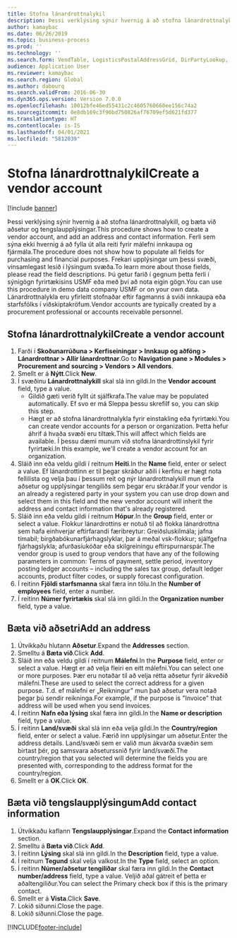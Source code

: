 ```yaml
---
title: Stofna lánardrottnalykil
description: Þessi verklýsing sýnir hvernig á að stofna lánardrottnalykill, og bæta við aðsetur og tengslaupplýsingar.
author: kamaybac
ms.date: 06/26/2019
ms.topic: business-process
ms.prod: ''
ms.technology: ''
ms.search.form: VendTable, LogisticsPostalAddressGrid, DirPartyLookup, LogisticsPostalAddress, SysLookupMultiSelectGrid, WHSFilterGenerallyAvail
audience: Application User
ms.reviewer: kamaybac
ms.search.region: Global
ms.author: dabourq
ms.search.validFrom: 2016-06-30
ms.dyn365.ops.version: Version 7.0.0
ms.openlocfilehash: 10012bfe46ed55431c2c4605760660ee156c74a2
ms.sourcegitcommit: 0e8db169c3f90bd750826af76709ef5d621fd377
ms.translationtype: HT
ms.contentlocale: is-IS
ms.lasthandoff: 04/01/2021
ms.locfileid: "5812039"
---
```

# <a name="create-a-vendor-account"></a><span data-ttu-id="13349-103">Stofna lánardrottnalykil</span><span class="sxs-lookup"><span data-stu-id="13349-103">Create a vendor account</span></span>

[!include [banner](../../includes/banner.md)]

<span data-ttu-id="13349-104">Þessi verklýsing sýnir hvernig á að stofna lánardrottnalykill, og bæta við aðsetur og tengslaupplýsingar.</span><span class="sxs-lookup"><span data-stu-id="13349-104">This procedure shows how to create a vendor account, and add an address and contact information.</span></span> <span data-ttu-id="13349-105">Ferli sem sýna ekki hvernig á að fylla út alla reiti fyrir málefni innkaupa og fjármála.</span><span class="sxs-lookup"><span data-stu-id="13349-105">The procedure does not show how to populate all fields for purchasing and financial purposes.</span></span> <span data-ttu-id="13349-106">Frekari upplýsingar um þessi svæði, vinsamlegast lesið í lýsingum svæða.</span><span class="sxs-lookup"><span data-stu-id="13349-106">To learn more about those fields, please read the field descriptions.</span></span> <span data-ttu-id="13349-107">Þú getur farið í gegnum þetta ferli í sýnigögn fyrirtækisins USMF eða með því að nota eigin gögn.</span><span class="sxs-lookup"><span data-stu-id="13349-107">You can use this procedure in demo data company USMF or on your own data.</span></span> <span data-ttu-id="13349-108">Lánardrottnalykla eru yfirleitt stofnaðar eftir fagmanns á sviði innkaupa eða starfsfólks í viðskiptakröfum.</span><span class="sxs-lookup"><span data-stu-id="13349-108">Vendor accounts are typically created by a procurement professional or accounts receivable personnel.</span></span>


## <a name="create-a-vendor-account"></a><span data-ttu-id="13349-109">Stofna lánardrottnalykil</span><span class="sxs-lookup"><span data-stu-id="13349-109">Create a vendor account</span></span>
1. <span data-ttu-id="13349-110">Farði í **Skoðunarrúðuna > Kerfiseiningar > Innkaup og aðföng > Lánardrottnar > Allir lánardrottnar**.</span><span class="sxs-lookup"><span data-stu-id="13349-110">Go to **Navigation pane > Modules > Procurement and sourcing > Vendors > All vendors**.</span></span>
2. <span data-ttu-id="13349-111">Smellt er á **Nýtt**.</span><span class="sxs-lookup"><span data-stu-id="13349-111">Click **New**.</span></span>
3. <span data-ttu-id="13349-112">Í svæðinu **Lánardrottnalykill** skal slá inn gildi.</span><span class="sxs-lookup"><span data-stu-id="13349-112">In the **Vendor account** field, type a value.</span></span>
    - <span data-ttu-id="13349-113">Gildið gæti verið fyllt út sjálfkrafa.</span><span class="sxs-lookup"><span data-stu-id="13349-113">The value may be populated automatically.</span></span> <span data-ttu-id="13349-114">Ef svo er má Sleppa þessu skrefi</span><span class="sxs-lookup"><span data-stu-id="13349-114">If so, you can skip this step.</span></span>  
    - <span data-ttu-id="13349-115">Hægt er að stofna lánardrottnalykla fyrir einstakling eða fyrirtæki.</span><span class="sxs-lookup"><span data-stu-id="13349-115">You can create vendor accounts for a person or organization.</span></span> <span data-ttu-id="13349-116">Þetta hefur áhrif á hvaða svæði eru tiltæk.</span><span class="sxs-lookup"><span data-stu-id="13349-116">This will affect which fields are available.</span></span> <span data-ttu-id="13349-117">Í þessu dæmi munum við stofna lánardrottinslykil fyrir fyrirtæki.</span><span class="sxs-lookup"><span data-stu-id="13349-117">In this example, we'll create a vendor account for an organization.</span></span>   
4. <span data-ttu-id="13349-118">Sláið inn eða veldu gildi í reitnum **Heiti**.</span><span class="sxs-lookup"><span data-stu-id="13349-118">In the **Name** field, enter or select a value.</span></span> <span data-ttu-id="13349-119">Ef lánardrottinn er til þegar skráður aðili í kerfinu er hægt nota fellilista og velja þau í þessum reit og nýr lánardrottnalykill mun erfa aðsetur og upplýsingar tengiliðs sem þegar eru skráðar.</span><span class="sxs-lookup"><span data-stu-id="13349-119">If your vendor is an already a registered party in your system you can use drop down and select them in this field and the new vendor account will inherit the address and contact information that's already registered.</span></span>
5. <span data-ttu-id="13349-120">Sláið inn eða veldu gildi í reitnum **Hópur**.</span><span class="sxs-lookup"><span data-stu-id="13349-120">In the **Group** field, enter or select a value.</span></span> <span data-ttu-id="13349-121">Flokkur lánardrottins er notuð til að flokka lánardrottna sem hafa einhverjar eftirfarandi færibreytur: Greiðsluskilmála; jafna tímabil; birgðabókunarfjárhagslyklar, þar á meðal vsk-flokkur; sjálfgefna fjárhagslykla; afurðasíukóðar eða skilgreiningu eftirspurnarspár.</span><span class="sxs-lookup"><span data-stu-id="13349-121">The vendor group is used to group vendors that have any of the following parameters in common: Terms of payment, settle period, inventory posting ledger accounts – including the sales tax group, default ledger accounts, product filter codes, or supply forecast configuration.</span></span>
6. <span data-ttu-id="13349-122">Í reitinn **Fjöldi starfsmanna** skal færa inn tölu.</span><span class="sxs-lookup"><span data-stu-id="13349-122">In the **Number of employees** field, enter a number.</span></span>
7. <span data-ttu-id="13349-123">Í reitinn **Númer fyrirtækis** skal slá inn gildi.</span><span class="sxs-lookup"><span data-stu-id="13349-123">In the **Organization number** field, type a value.</span></span>

## <a name="add-an-address"></a><span data-ttu-id="13349-124">Bæta við aðsetri</span><span class="sxs-lookup"><span data-stu-id="13349-124">Add an address</span></span>
1. <span data-ttu-id="13349-125">Útvíkkaðu hlutann **Aðsetur**.</span><span class="sxs-lookup"><span data-stu-id="13349-125">Expand the **Addresses** section.</span></span>
2. <span data-ttu-id="13349-126">Smelltu á **Bæta við**.</span><span class="sxs-lookup"><span data-stu-id="13349-126">Click **Add**.</span></span>
3. <span data-ttu-id="13349-127">Sláið inn eða veldu gildi í reitnum **Málefni**.</span><span class="sxs-lookup"><span data-stu-id="13349-127">In the **Purpose** field, enter or select a value.</span></span> <span data-ttu-id="13349-128">Hægt er að velja fleiri en eitt málefni.</span><span class="sxs-lookup"><span data-stu-id="13349-128">You can select one or more purposes.</span></span> <span data-ttu-id="13349-129">Þær eru notaðar til að velja rétta aðsetur fyrir ákveðið málefni.</span><span class="sxs-lookup"><span data-stu-id="13349-129">These are used to select the correct address for a given purpose.</span></span> <span data-ttu-id="13349-130">T.d. ef málefni er „Reikningur" mun það aðsetur vera notað þegar þú sendir reikninga.</span><span class="sxs-lookup"><span data-stu-id="13349-130">For example, if the purpose is "Invoice" that address will be used when you send invoices.</span></span>
4. <span data-ttu-id="13349-131">Í reitinn **Nafn eða lýsing** skal færa inn gildi.</span><span class="sxs-lookup"><span data-stu-id="13349-131">In the **Name or description** field, type a value.</span></span>
5. <span data-ttu-id="13349-132">Í reitinn **Land/svæði** skal slá inn eða velja gildi.</span><span class="sxs-lookup"><span data-stu-id="13349-132">In the **Country/region** field, enter or select a value.</span></span> <span data-ttu-id="13349-133">Færið inn upplýsingar um aðsetur.</span><span class="sxs-lookup"><span data-stu-id="13349-133">Enter the address details.</span></span> <span data-ttu-id="13349-134">Land/svæði sem er valið mun ákvarða svæðin sem birtast þér, pg samsvara aðseturssnið fyrir land/svæði.</span><span class="sxs-lookup"><span data-stu-id="13349-134">The country/region that you selected will determine the fields you are presented with, corresponding to the address format for the country/region.</span></span> 
6. <span data-ttu-id="13349-135">Smellt er á **OK**.</span><span class="sxs-lookup"><span data-stu-id="13349-135">Click **OK**.</span></span>

## <a name="add-contact-information"></a><span data-ttu-id="13349-136">Bæta við tengslaupplýsingum</span><span class="sxs-lookup"><span data-stu-id="13349-136">Add contact information</span></span>
1. <span data-ttu-id="13349-137">Útvíkkaðu kaflann **Tengslaupplýsingar**.</span><span class="sxs-lookup"><span data-stu-id="13349-137">Expand the **Contact information** section.</span></span>
2. <span data-ttu-id="13349-138">Smelltu á **Bæta við**.</span><span class="sxs-lookup"><span data-stu-id="13349-138">Click **Add**.</span></span>
3. <span data-ttu-id="13349-139">Í reitinn **Lýsing** skal slá inn gildi.</span><span class="sxs-lookup"><span data-stu-id="13349-139">In the **Description** field, type a value.</span></span>
4. <span data-ttu-id="13349-140">Í reitnum **Tegund** skal velja valkost.</span><span class="sxs-lookup"><span data-stu-id="13349-140">In the **Type** field, select an option.</span></span>
5. <span data-ttu-id="13349-141">Í reitinn **Númer/aðsetur tengiliðar** skal færa inn gildi.</span><span class="sxs-lookup"><span data-stu-id="13349-141">In the **Contact number/address** field, type a value.</span></span> <span data-ttu-id="13349-142">Veljið aðal gátreit ef þetta er aðaltengiliður.</span><span class="sxs-lookup"><span data-stu-id="13349-142">You can select the Primary check box if this is the primary contact.</span></span>  
6. <span data-ttu-id="13349-143">Smellt er á **Vista**.</span><span class="sxs-lookup"><span data-stu-id="13349-143">Click **Save**.</span></span>
7. <span data-ttu-id="13349-144">Lokið síðunni.</span><span class="sxs-lookup"><span data-stu-id="13349-144">Close the page.</span></span>
8. <span data-ttu-id="13349-145">Lokið síðunni.</span><span class="sxs-lookup"><span data-stu-id="13349-145">Close the page.</span></span>



[!INCLUDE[footer-include](../../../includes/footer-banner.md)]